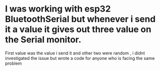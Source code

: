 # I was working with esp32 BluetoothSerial but whenever i send it a value it gives out three value on the Serial monitor.
First value was the value i send  it and other two were random , i didnt investigated the issue but wrote a code for anyone who is facing the same problem
